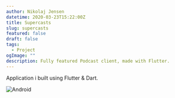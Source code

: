 ```yaml
---
author: Nikolaj Jensen
datetime: 2020-03-23T15:22:00Z
title: Supercasts
slug: supercasts
featured: false
draft: false
tags:
  - Project
ogImage: ""
description: Fully featured Podcast client, made with Flutter.
---
```


Application i built using Flutter & Dart.

![Android](https://play.google.com/store/apps/details?id=com.nikolajjsj.supercasts)
